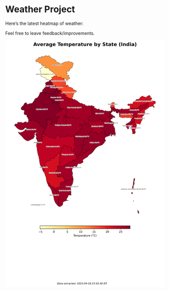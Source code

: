# Weather Project

Here’s the latest heatmap of weather:

Feel free to leave feedback/improvements.

![India Heatmap](docs/assets/india_heatmap.png?v=CC4410)
